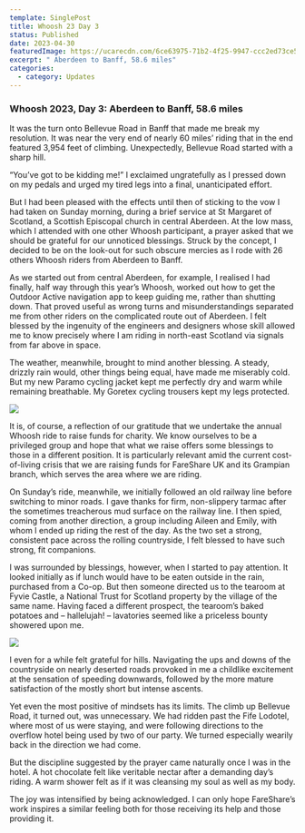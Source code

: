 ```yaml
---
template: SinglePost
title: Whoosh 23 Day 3
status: Published
date: 2023-04-30
featuredImage: https://ucarecdn.com/6ce63975-71b2-4f25-9947-ccc2ed73ce53/-/crop/1526x720/230,204/-/preview/
excerpt: " Aberdeen to Banff, 58.6 miles"
categories:
  - category: Updates
---
```

### Whoosh 2023, Day 3: Aberdeen to Banff, 58.6 miles

It was the turn onto Bellevue Road in Banff that made me break my resolution. It was near the very end of nearly 60 miles’ riding that in the end featured 3,954 feet of climbing. Unexpectedly, Bellevue Road started with a sharp hill.

“You’ve got to be kidding me!” I exclaimed ungratefully as I pressed down on my pedals and urged my tired legs into a final, unanticipated effort.

But I had been pleased with the effects until then of sticking to the vow I had taken on Sunday morning, during a brief service at St Margaret of Scotland, a Scottish Episcopal church in central Aberdeen. At the low mass, which I attended with one other Whoosh participant, a prayer asked that we should be grateful for our unnoticed blessings. Struck by the concept, I decided to be on the look-out for such obscure mercies as I rode with 26 others Whoosh riders from Aberdeen to Banff.

As we started out from central Aberdeen, for example, I realised I had finally, half way through this year’s Whoosh, worked out how to get the Outdoor Active navigation app to keep guiding me, rather than shutting down. That proved useful as wrong turns and misunderstandings separated me from other riders on the complicated route out of Aberdeen. I felt blessed by the ingenuity of the engineers and designers whose skill allowed me to know precisely where I am riding in north-east Scotland via signals from far above in space.

The weather, meanwhile, brought to mind another blessing. A steady, drizzly rain would, other things being equal, have made me miserably cold. But my new Paramo cycling jacket kept me perfectly dry and warm while remaining breathable. My Goretex cycling trousers kept my legs protected.

![](https://ucarecdn.com/24eb2dd5-8851-4cdd-9379-d360bf5f8499/)

It is, of course, a reflection of our gratitude that we undertake the annual Whoosh ride to raise funds for charity. We know ourselves to be a privileged group and hope that what we raise offers some blessings to those in a different position. It is particularly relevant amid the current cost-of-living crisis that we are raising funds for FareShare UK and its Grampian branch, which serves the area where we are riding.

On Sunday’s ride, meanwhile, we initially followed an old railway line before switching to minor roads. I gave thanks for firm, non-slippery tarmac after the sometimes treacherous mud surface on the railway line. I then spied, coming from another direction, a group including Aileen and Emily, with whom I ended up riding the rest of the day. As the two set a strong, consistent pace across the rolling countryside, I felt blessed to have such strong, fit companions.

I was surrounded by blessings, however, when I started to pay attention. It looked initially as if lunch would have to be eaten outside in the rain, purchased from a Co-op. But then someone directed us to the tearoom at Fyvie Castle, a National Trust for Scotland property by the village of the same name. Having faced a different prospect, the tearoom’s baked potatoes and – hallelujah! – lavatories seemed like a priceless bounty showered upon me.

![](https://ucarecdn.com/90360b06-05e4-4721-91b9-679e8624a0b0/-/crop/2576x1614/0,304/-/preview/)

I even for a while felt grateful for hills. Navigating the ups and downs of the countryside on nearly deserted roads provoked in me a childlike excitement at the sensation of speeding downwards, followed by the more mature satisfaction of the mostly short but intense ascents.

Yet even the most positive of mindsets has its limits. The climb up Bellevue Road, it turned out, was unnecessary. We had ridden past the Fife Lodotel, where most of us were staying, and were following directions to the overflow hotel being used by two of our party. We turned especially wearily back in the direction we had come.

But the discipline suggested by the prayer came naturally once I was in the hotel. A hot chocolate felt like veritable nectar after a demanding day’s riding. A warm shower felt as if it was cleansing my soul as well as my body.

The joy was intensified by being acknowledged. I can only hope FareShare’s work inspires a similar feeling both for those receiving its help and those providing it.